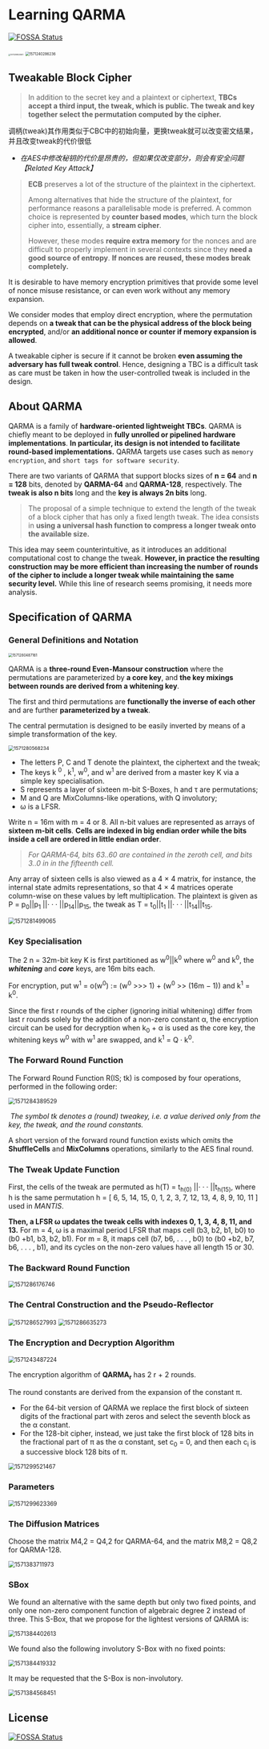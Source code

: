 # Learning QARMA
[![FOSSA Status](https://app.fossa.com/api/projects/git%2Bgithub.com%2FPhantom1003%2FQARMA64.svg?type=shield)](https://app.fossa.com/projects/git%2Bgithub.com%2FPhantom1003%2FQARMA64?ref=badge_shield)


<img src="./img/1571239824841.png" alt="1571239824841" style="zoom: 25%;" />

 <img src="./img/1571240286236.png" alt="1571240286236" style="zoom:50%;" />



## Tweakable Block Cipher

> In addition to the secret key and a plaintext or ciphertext, **TBCs accept a third input, the tweak, which is public. The tweak and key together select the permutation computed by the cipher.**

调柄(tweak)其作用类似于CBC中的初始向量，更换tweak就可以改变密文结果，并且改变tweak的代价很低

- *在AES中修改秘钥的代价是昂贵的，但如果仅改变部分，则会有安全问题【Related Key Attack】*

> **ECB** preserves a lot of the structure of the plaintext in the ciphertext.
>
> Among alternatives that hide the structure of the plaintext, for performance reasons a parallelisable mode is preferred. A common choice is represented by **counter based modes**, which turn the block cipher into, essentially, a **stream cipher**.
>
> However, these modes **require extra memory** for the nonces and are difficult to properly implement in several contexts since they **need a good source of entropy**. **If nonces are reused, these modes break completely.**

It is desirable to have memory encryption primitives that provide some level of nonce misuse resistance, or can even work without any memory expansion.

We consider modes that employ direct encryption, where the permutation depends on **a tweak that can be the physical address of the block being encrypted**, and/or **an additional nonce or counter if memory expansion is allowed**.

A tweakable cipher is secure if it cannot be broken **even assuming the adversary has full tweak control**. Hence, designing a TBC is a difficult task as care must be taken in how the user-controlled tweak is included in the design.

## About QARMA

QARMA is a family of **hardware-oriented lightweight TBCs**. QARMA is chiefly meant to be deployed in **fully unrolled or pipelined hardware implementations**. **In particular, its design is not intended to facilitate round-based implementations.** QARMA targets use cases such as `memory encryption`, and `short tags for software security`.

There are two variants of QARMA that support blocks sizes of **n = 64** and **n = 128** bits, denoted by **QARMA-64** and **QARMA-128**, respectively. The **tweak is also n bits** long and the **key is always 2n bits** long. 

> The proposal of a simple technique to extend the length of the tweak of a block cipher that has only a fixed length tweak. The idea consists in **using a universal hash function to compress a longer tweak onto the available size.** 

This idea may seem counterintuitive, as it introduces an additional computational cost to change the tweak. **However, in practice the resulting construction may be more efficient than increasing the number of rounds of the cipher to include a longer tweak while maintaining the same security level.** While this line of research seems promising, it needs more analysis.



## Specification of QARMA

### General Definitions and Notation

<img src="./img/1571280487161.png" alt="1571280487161" style="zoom: 50%;" />

QARMA is a **three-round Even-Mansour construction** where the permutations are parameterized by **a core key**, and **the key mixings between rounds are derived from a whitening key**.

The first and third permutations are **functionally the inverse of each other** and are further **parameterized by a tweak**.

The central permutation is designed to be easily inverted by means of a simple transformation of the key.

<img src="./img/1571280568234.png" alt="1571280568234" style="zoom: 67%;" />

- The letters P, C and T denote the plaintext, the ciphertext and the tweak;
- The keys k <sup>0</sup> , k<sup>1</sup>, w<sup>0</sup>, and w<sup>1</sup> are derived from a master key K via a simple key specialisation. 
- S represents a layer of sixteen m-bit S-Boxes, h and τ are permutations;
- M and Q are MixColumns-like operations, with Q involutory;
- ω is a LFSR.

Write n = 16m with m = 4 or 8. All n-bit values are represented as arrays of **sixteen m-bit cells**. **Cells are indexed in big endian order while the bits inside a cell are ordered in little endian order**.

>  *For QARMA-64, bits 63..60 are contained in the zeroth cell, and bits 3..0 in in the fifteenth cell.*

Any array of sixteen cells is also viewed as a 4 × 4 matrix, for instance, the internal state admits representations, so that 4 × 4 matrices operate column-wise on these values by left multiplication. The plaintext is given as P = p<sub>0</sub>||p<sub>1</sub> ||· · · ||p<sub>14</sub>||p<sub>15</sub>, the tweak as T = t<sub>0</sub>||t<sub>1</sub> ||· · · ||t<sub>14</sub>||t<sub>15</sub>.

<img src="./img/1571281499065.png" alt="1571281499065" style="zoom: 80%;" />

### Key Specialisation

The 2 n = 32m-bit key K is first partitioned as w<sup>0</sup>||k<sup>0</sup> where  w<sup>0</sup> and k<sup>0</sup>, the ***whitening*** and ***core*** keys, are 16m bits each.

For encryption, put w<sup>1</sup> = o(w<sup>0</sup>) := (w<sup>0</sup> >>> 1) + (w<sup>0</sup> >> (16m − 1)) and k<sup>1</sup> = k<sup>0</sup>.

Since the first r rounds of the cipher (ignoring initial whitening) differ from last r rounds solely by the addition of a non-zero constant α, the encryption circuit can be used for decryption when k<sub>0</sub> + α is used as the core key, the whitening keys w<sup>0</sup> with w<sup>1</sup> are swapped, and k<sup>1</sup> = Q · k<sup>0</sup>.



### The Forward Round Function

The Forward Round Function R(IS; tk) is composed by four operations, performed in the following order:

<img src="./img/1571284389529.png" alt="1571284389529" style="zoom:80%;" />

​	*The symbol tk denotes a (round) tweakey, i.e. a value derived only from the key, the tweak, and the round constants.*

A short version of the forward round function exists which omits the **ShuffleCells** and **MixColumns** operations, similarly to the AES final round.



### The Tweak Update Function

First, the cells of the tweak are permuted as h(T) = t<sub>h(0)</sub> ||· · · ||t<sub>h(15)</sub>, where h is the same permutation h = [ 6, 5, 14, 15, 0, 1, 2, 3, 7, 12, 13, 4, 8, 9, 10, 11 ] used in *MANTIS*.

**Then, a LFSR ω updates the tweak cells with indexes 0, 1, 3, 4, 8, 11, and 13.** For m = 4, ω is a maximal period LFSR that maps cell (b3, b2, b1, b0) to (b0 +b1, b3, b2, b1). For m = 8, it maps cell (b7, b6, . . . , b0) to (b0 +b2, b7, b6, . . . , b1), and its cycles on the non-zero values have all length 15 or 30.



### The Backward Round Function

<img src="./img/1571286176746.png" alt="1571286176746" style="zoom:80%;" />



### The Central Construction and the Pseudo-Reflector

<img src="./img/1571286527993.png" alt="1571286527993" style="zoom:80%;" />

<img src="./img/1571286635273.png" alt="1571286635273" style="zoom: 80%;" />



### The Encryption and Decryption Algorithm

<img src="./img/1571243487224.png" alt="1571243487224" style="zoom: 80%;" />

The encryption algorithm of **QARMA<sub>r</sub>** has 2 r + 2 rounds.

The round constants are derived from the expansion of the constant π. 

* For the 64-bit version of QARMA we replace the first block of sixteen digits of the fractional part with
  zeros and select the seventh block as the α constant.
* For the 128-bit cipher, instead, we just take the first block of 128 bits in the fractional part of π as the α constant, set c<sub>0</sub> = 0, and then each c<sub>i</sub> is a successive block 128 bits of π.

<img src="./img/1571299521467.png" alt="1571299521467" style="zoom:80%;" />

### Parameters

<img src="./img/1571299623369.png" alt="1571299623369" style="zoom:80%;" />



### The Diffusion Matrices

Choose the matrix M4,2 = Q4,2 for QARMA-64, and the matrix M8,2 = Q8,2 for QARMA-128.

<img src="./img/1571383711973.png" alt="1571383711973" style="zoom:80%;" />



### SBox

We found an alternative with the same depth but only two fixed points, and only one non-zero component function of algebraic degree 2 instead of three. This S-Box, that we propose for the lightest versions of QARMA is:

<img src="./img/1571384402613.png" alt="1571384402613" style="zoom:80%;" />

We found also the following involutory S-Box with no fixed points:

<img src="./img/1571384419332.png" alt="1571384419332" style="zoom:80%;" />

It may be requested that the S-Box is non-involutory. 

<img src="./img/1571384568451.png" alt="1571384568451" style="zoom:80%;" />



## License
[![FOSSA Status](https://app.fossa.com/api/projects/git%2Bgithub.com%2FPhantom1003%2FQARMA64.svg?type=large)](https://app.fossa.com/projects/git%2Bgithub.com%2FPhantom1003%2FQARMA64?ref=badge_large)